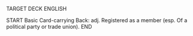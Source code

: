 TARGET DECK
ENGLISH

START
Basic
Card-carrying
Back: adj. Registered as a member (esp. Of a political party or trade union).
END
